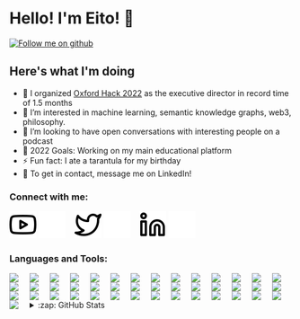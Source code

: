 # Hello! I'm Eito! 👋 

[![Follow me on github](https://img.shields.io/github/followers/miyamura80?style=for-the-badge)](https://github.com/Miyamura80)

## Here's what I'm doing

- 👑 I organized [Oxford Hack 2022](https://oxfordhack22.co.uk) as the executive director in record time of 1.5 months
- 👀 I’m interested in machine learning, semantic knowledge graphs, web3, philosophy.
- 🎤 I’m looking to have open conversations with interesting people on a podcast
- 🥅 2022 Goals: Working on my main educational platform
- ⚡ Fun fact: I ate a tarantula for my birthday
- 📧 To get in contact, message me on LinkedIn!


### Connect with me:

<!-- [![website](./img/globe-light.svg)](http://eimi.online#gh-light-mode-only)
[![website](./img/globe-dark.svg)](http://eimi.online#gh-dark-mode-only)
&nbsp;&nbsp; -->
[![website](./img/youtube-light.svg)](https://www.youtube.com/channel/UC0WHZ03hTP3c6_DVPWmUCWw#gh-light-mode-only)
[![website](./img/youtube-dark.svg)](https://www.youtube.com/channel/UC0WHZ03hTP3c6_DVPWmUCWw#gh-dark-mode-only)
&nbsp;&nbsp;
[![website](./img/twitter-light.svg)](https://twitter.com/Eito_Miyamura#gh-light-mode-only)
[![website](./img/twitter-dark.svg)](https://twitter.com/Eito_Miyamura#gh-dark-mode-only)
&nbsp;&nbsp;
[![website](./img/linkedin-light.svg)](https://www.linkedin.com/in/eito-miyamura-157305121/#gh-light-mode-only)
[![website](./img/linkedin-dark.svg)](https://www.linkedin.com/in/eito-miyamura-157305121/#gh-dark-mode-only)

### Languages and Tools:

<img align="left" width="26px" style="padding-right:10px" src="https://cdn.jsdelivr.net/gh/devicons/devicon/icons/ansible/ansible-original-wordmark.svg" />
<img align="left" width="26px" style="padding-right:10px" src="https://cdn.jsdelivr.net/gh/devicons/devicon/icons/arduino/arduino-original-wordmark.svg" />
<img align="left" width="26px" style="padding-right:10px" src="https://cdn.jsdelivr.net/gh/devicons/devicon/icons/azure/azure-original-wordmark.svg" />
<img align="left" width="26px" style="padding-right:10px" src="https://cdn.jsdelivr.net/gh/devicons/devicon/icons/bash/bash-original.svg" />
<img align="left" width="26px" style="padding-right:10px" src="https://cdn.jsdelivr.net/gh/devicons/devicon/icons/csharp/csharp-original.svg" />
<img align="left" width="26px" style="padding-right:10px" src="https://cdn.jsdelivr.net/gh/devicons/devicon/icons/css3/css3-original.svg" />
<img align="left" width="26px" style="padding-right:10px" src="https://cdn.jsdelivr.net/gh/devicons/devicon/icons/d3js/d3js-original.svg" />
<img align="left" width="26px" style="padding-right:10px" src="https://cdn.jsdelivr.net/gh/devicons/devicon/icons/docker/docker-original-wordmark.svg" />
<img align="left" width="26px" style="padding-right:10px" src="https://cdn.jsdelivr.net/gh/devicons/devicon/icons/discordjs/discordjs-original-wordmark.svg" />
<img align="left" width="26px" style="padding-right:10px" src="https://cdn.jsdelivr.net/gh/devicons/devicon/icons/flask/flask-original.svg" />
<img align="left" width="26px" style="padding-right:10px" src="https://cdn.jsdelivr.net/gh/devicons/devicon/icons/gimp/gimp-plain-wordmark.svg" />
<img align="left" width="26px" style="padding-right:10px" src="https://cdn.jsdelivr.net/gh/devicons/devicon/icons/git/git-original.svg" />
<img align="left" width="26px" style="padding-right:10px" src="https://cdn.jsdelivr.net/gh/devicons/devicon/icons/github/github-original.svg" />
<img align="left" width="26px" style="padding-right:10px" src="https://cdn.jsdelivr.net/gh/devicons/devicon/icons/googlecloud/googlecloud-original-wordmark.svg" />
<img align="left" width="26px" style="padding-right:10px" src="https://cdn.jsdelivr.net/gh/devicons/devicon/icons/haskell/haskell-original-wordmark.svg" />
<img align="left" width="26px" style="padding-right:10px" src="https://cdn.jsdelivr.net/gh/devicons/devicon/icons/heroku/heroku-original-wordmark.svg" />
<img align="left" width="26px" style="padding-right:10px" src="https://cdn.jsdelivr.net/gh/devicons/devicon/icons/html5/html5-original-wordmark.svg" />
<img align="left" width="26px" style="padding-right:10px" src="https://cdn.jsdelivr.net/gh/devicons/devicon/icons/intellij/intellij-original.svg" />
<img align="left" width="26px" style="padding-right:10px" src="https://cdn.jsdelivr.net/gh/devicons/devicon/icons/java/java-original.svg" />
<img align="left" width="26px" style="padding-right:10px" src="https://cdn.jsdelivr.net/gh/devicons/devicon/icons/javascript/javascript-original.svg" />
<img align="left" width="26px" style="padding-right:10px" src="https://cdn.jsdelivr.net/gh/devicons/devicon/icons/jetbrains/jetbrains-original.svg" />
<img align="left" width="26px" style="padding-right:10px" src="https://cdn.jsdelivr.net/gh/devicons/devicon/icons/jupyter/jupyter-original.svg" />
<img align="left" width="26px" style="padding-right:10px" src="https://cdn.jsdelivr.net/gh/devicons/devicon/icons/latex/latex-original.svg" />
<img align="left" width="26px" style="padding-right:10px" src="https://cdn.jsdelivr.net/gh/devicons/devicon/icons/linux/linux-original.svg" />
<img align="left" width="26px" style="padding-right:10px" src="https://cdn.jsdelivr.net/gh/devicons/devicon/icons/mysql/mysql-original-wordmark.svg" />
<img align="left" width="26px" style="padding-right:10px" src="https://cdn.jsdelivr.net/gh/devicons/devicon/icons/nodejs/nodejs-original.svg" />
<img align="left" width="26px" style="padding-right:10px" src="https://cdn.jsdelivr.net/gh/devicons/devicon/icons/npm/npm-original-wordmark.svg" />
<img align="left" width="26px" style="padding-right:10px" src="https://cdn.jsdelivr.net/gh/devicons/devicon/icons/numpy/numpy-original-wordmark.svg" />
<img align="left" width="26px" style="padding-right:10px" src="https://cdn.jsdelivr.net/gh/devicons/devicon/icons/python/python-original.svg" />
<img align="left" width="26px" style="padding-right:10px" src="https://cdn.jsdelivr.net/gh/devicons/devicon/icons/pytorch/pytorch-original-wordmark.svg" />
<img align="left" width="26px" style="padding-right:10px" src="https://cdn.jsdelivr.net/gh/devicons/devicon/icons/raspberrypi/raspberrypi-original.svg" />
<img align="left" width="26px" style="padding-right:10px" src="https://cdn.jsdelivr.net/gh/devicons/devicon/icons/react/react-original-wordmark.svg" />
<img align="left" width="26px" style="padding-right:10px" src="https://cdn.jsdelivr.net/gh/devicons/devicon/icons/redis/redis-original-wordmark.svg" />
<img align="left" width="26px" style="padding-right:10px" src="https://cdn.jsdelivr.net/gh/devicons/devicon/icons/rust/rust-plain.svg" />
<img align="left" width="26px" style="padding-right:10px" src="https://cdn.jsdelivr.net/gh/devicons/devicon/icons/scala/scala-original-wordmark.svg" />
<img align="left" width="26px" style="padding-right:10px" src="https://cdn.jsdelivr.net/gh/devicons/devicon/icons/tensorflow/tensorflow-original.svg" />
<img align="left" width="26px" style="padding-right:10px" src="https://cdn.jsdelivr.net/gh/devicons/devicon/icons/terraform/terraform-original-wordmark.svg" />
<img align="left" width="26px" style="padding-right:10px" src="https://cdn.jsdelivr.net/gh/devicons/devicon/icons/trello/trello-plain.svg" />
<img align="left" width="26px" style="padding-right:10px" src="https://cdn.jsdelivr.net/gh/devicons/devicon/icons/unity/unity-original-wordmark.svg" />
<img align="left" width="26px" style="padding-right:10px" src="https://cdn.jsdelivr.net/gh/devicons/devicon/icons/ubuntu/ubuntu-plain-wordmark.svg" />
<img align="left" width="26px" style="padding-right:10px" src="https://cdn.jsdelivr.net/gh/devicons/devicon/icons/vscode/vscode-original.svg" />
<img align="left" width="26px" style="padding-right:10px" src="https://cdn.jsdelivr.net/gh/devicons/devicon/icons/anaconda/anaconda-original.svg" />
<img align="left" width="26px" style="padding-right:10px" src="https://cdn.jsdelivr.net/gh/devicons/devicon/icons/blender/blender-original.svg" />


<br />
<br />


<details>
  <summary>:zap: GitHub Stats</summary>

  <img align="left" alt="Miyamura80's GitHub Stats" src="https://github-readme-stats.vercel.app/api?username=Miyamura80&show_icons=true&hide_border=false&title_color=ff652f&icon_color=FFE400&bg_color=09131B&text_color=ffffff&border_color=0c1a25" />

</details>

[website]: http://eimi.online
[twitter]: https://twitter.com/Eito_Miyamura
[youtube]: https://www.youtube.com/channel/UC0WHZ03hTP3c6_DVPWmUCWw
[linkedin]: https://www.linkedin.com/in/eito-miyamura-157305121/
